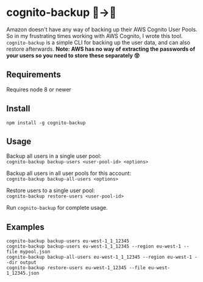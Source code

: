 # cognito-backup 👫→💾
Amazon doesn't have any way of backing up their AWS Cognito User Pools.
So in my frustrating times working with AWS Cognito, I wrote this tool. `cognito-backup` is a simple CLI for backing up the user data, and can also restore afterwards. <b>Note: AWS has no way of extracting the passwords of your users so you need to store these separately 😵</b>



## Requirements

Requires node 8 or newer

## Install
```
npm install -g cognito-backup
```

## Usage
Backup all users in a single user pool:  
`cognito-backup backup-users <user-pool-id> <options>`

Backup all users in all user pools for this account:  
`cognito-backup backup-all-users <options>`

Restore users to a single user pool:   
`cognito-backup restore-users <user-pool-id>`

Run `cognito-backup` for complete usage.

## Examples

`cognito-backup backup-users eu-west-1_1_12345`  
`cognito-backup backup-users eu-west-1_1_12345 --region eu-west-1 --file mypool.json`  
`cognito-backup backup-all-users eu-west-1_1_12345 --region eu-west-1 --dir output`  
`cognito-backup restore-users eu-west-1_12345 --file eu-west-1_12345.json`
